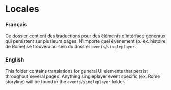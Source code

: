 # Locales

### Français
Ce dossier contient des traductions pour des éléments d'intérface généraux qui persistent sur plusieurs pages. N'importe quel événement (p. ex. histoire de Rome) se trouvera au sein du dossier `events/singleplayer`.

### English
This folder contains translations for general UI elements that persist throughout several pages. Anything singleplayer event specific (ex. Rome storyline) will be found in the `events/singleplayer` folder.